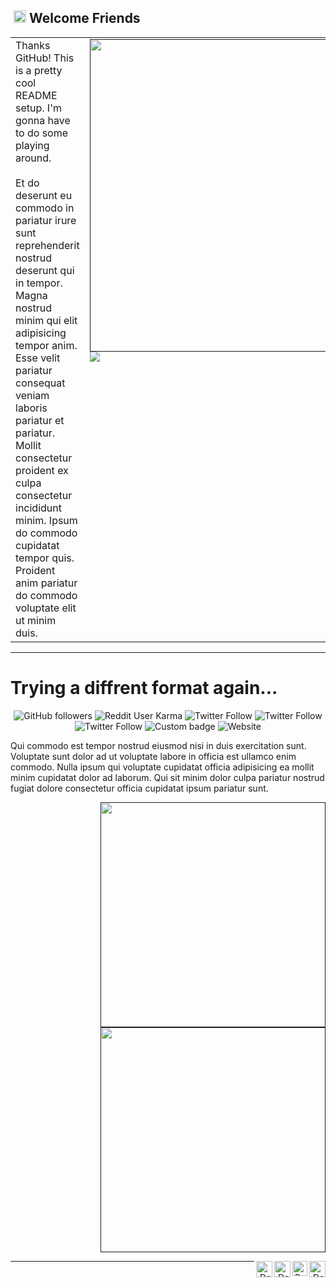 ## &nbsp;<img width="20px" src="https://github.com/daephx/daephx/blob/master/assets/Mario_Hello.gif"> **Welcome Friends**

<table cellpadding="0" cellspacing="0" width="100%" border="0" border="0">
    <tr>
        <td width=60% valign="top">
            <!-- Text Body -->
            Thanks GitHub! This is a pretty cool README setup. I'm gonna have to do some playing around.<br><br>
            Et do deserunt eu commodo in pariatur irure sunt reprehenderit nostrud deserunt qui in tempor. Magna nostrud
            minim qui elit adipisicing tempor anim. Esse velit pariatur consequat veniam laboris pariatur et pariatur.
            Mollit consectetur proident ex culpa consectetur incididunt minim. Ipsum do commodo cupidatat tempor quis.
            Proident anim pariatur do commodo voluptate elit ut minim duis.
        </td>
        <td width=40% valign="top">
            <!-- Github Stats -->
            <a target="_blank" rel="noopener noreferrer" href=""><img width=500px
                    src="https://github-readme-stats.vercel.app/api?username=daephx&show_icons=true&hide_border=true&bg_color=00000000&text_color=dddddd&count_private=true&include_all_commits=true"></img></a>
            <a target="_blank" rel="noopener noreferrer" href=""><img
                    src="https://github-readme-stats.vercel.app/api/top-langs/?username=daephx&layout=compact&show_icons=true&hide_border=true&bg_color=00000000&text_color=dddddd" /></a>
            <!-- Social Links -->
            <a target="_blank" rel="noopener noreferrer" href="https://gitlab.com/daephx"><img
                    alt="Daemon Phenex | GitLab" width="26px" align=right
                    src="https://github.com/daephx/daephx/blob/master/assets/GitLab.svg" /></a>
            <!-- <a target="_blank" rel="noopener noreferrer" href="https://in.linkedin.com/in/daephx"><img
                    alt="Daemon Phenex | Linkedin" width="24px" align=right
                    src="https://github.com/daephx/daephx/blob/master/assets/Linkedin.svg" /></a> -->
            <!-- <a target="_blank" rel="noopener noreferrer" href="https://instagram.com/daephx/"><img
                    alt="Daemon Phenex | Instagram" width="24px" align=right
                    src="https://github.com/daephx/daephx/blob/master/assets/Instagram.svg" /></a> -->
            <a target="_blank" rel="noopener noreferrer" href="https://twitter.com/xpandaemonium"><img
                    alt="Daemon Phenex | Twitter" width="24px" align=right
                    src="https://github.com/daephx/daephx/blob/master/assets/Twitter.svg" /></a>
            <a target="_blank" rel="noopener noreferrer"
                href="https://www.youtube.com/channel/UCvWVQZRK5lmETzEf_CNmwcw"> <img alt="Daemon Phenex | Youtube"
                    width="26px" align=right
                    src="https://github.com/daephx/daephx/blob/master/assets/YouTube.svg" /></a>
            <a target="_blank" rel="noopener noreferrer" href="mailto:demonphoenix42@gmail.com"><img
                    alt="Daemon Phenex | Gmail" width="26px" align=right
                    src="https://github.com/daephx/daephx/blob/master/assets/Gmail.svg" /></a>
        </td>
    </tr>
</table>

---
# Trying a diffrent format again...

<div align=center>
<img alt="GitHub followers" src="https://img.shields.io/github/followers/daephx?color=242424&label=Github&logo=Github&logoColor=000000">
<img alt="Reddit User Karma" src="https://img.shields.io/reddit/user-karma/combined/demonphoenix42?color=242424&label=Reddit&logo=Reddit&style=flat-square">
<img alt="Twitter Follow" src="https://img.shields.io/twitter/follow/xpandaemonium?color=242424&label=Twitter&logo=Twitter&style=flat-square">

<img alt="Twitter Follow" src="https://badgen.net/twitter/follow/xpandaemonium/?icon=twitter&color=222222&label=Twitter&labelColor=000000&iconColor=000000">

<img alt="Twitter Follow" src="https://twitter.com/intent/follow?original_referer=https%3A%2F%2Fbadge.fury.io%2F&ref_src=twsrc%5Etfw&region=follow_link&screen_name=Gemfury&tw_p=followbutton">


<img alt="Custom badge" src="https://img.shields.io/endpoint?color=242424&label=Steam&logo=Steam&logoColor=000000&style=flat-square&url=https%3A%2F%2Fsteamcommunity.com%2Fid%2FxPandaemonium%2F">
<img alt="Website" src="https://img.shields.io/website?color=242424&label=Steam&logo=Steam&logoColor=000000&style=flat-square&url=https%3A%2F%2Fsteamcommunity.com%2Fid%2FxPandaemonium%2F">
</div>

<!-- Github Stats -->

<p>Qui commodo est tempor nostrud eiusmod nisi in duis exercitation sunt. Voluptate sunt dolor ad ut voluptate labore in officia est ullamco enim commodo. Nulla ipsum qui voluptate cupidatat officia adipisicing ea mollit minim cupidatat dolor ad laborum. Qui sit minim dolor culpa pariatur nostrud fugiat dolore consectetur officia cupidatat ipsum pariatur sunt.</p>
<div align=right>
<a href=""><img width=360px src="https://github-readme-stats.vercel.app/api/top-langs/?username=daephx&layout=compact&hide_border=true&bg_color=00000000&text_color=dddddd"></img></a>
<br>
<a href=""><img width=360px src="https://github-readme-stats.vercel.app/api?username=daephx&show_icons=true&hide_border=true&bg_color=00000000&text_color=dddddd&count_private=true&include_all_commits=true"></img></a>


<!-- Social Links -->
<a href="https://gitlab.com/daephx" target="_blank" rel="noopener noreferrer"><img alt="Daemon Phenex | GitLab" width="26px" align=right src="https://github.com/daephx/daephx/blob/master/assets/GitLab.svg" /></a>
<!-- <a href="https://in.linkedin.com/in/daephx" target="_blank" rel="noopener noreferrer"><img alt="Daemon Phenex | Linkedin" width="24px" align=right src="https://github.com/daephx/daephx/blob/master/assets/Linkedin.svg" /></a> -->
<!-- <a href="https://instagram.com/daephx/" target="_blank" rel="noopener noreferrer"><img alt="Daemon Phenex | Instagram" width="24px" align=right src="https://github.com/daephx/daephx/blob/master/assets/Instagram.svg" /></a> -->
<a href="https://twitter.com/xpandaemonium" target="_blank" rel="noopener noreferrer"><img alt="Daemon Phenex | Twitter" width="24px" align=right src="https://github.com/daephx/daephx/blob/master/assets/Twitter.svg" /></a>
<a href="https://www.youtube.com/channel/UCvWVQZRK5lmETzEf_CNmwcw" target="_blank" rel="noopener noreferrer"><img alt="Daemon Phenex | Youtube" width="26px" align=right src="https://github.com/daephx/daephx/blob/master/assets/YouTube.svg" /></a>
<a href="mailto:demonphoenix42@gmail.com" target="_blank" rel="noopener noreferrer"><img alt="Daemon Phenex | Gmail" width="26px" align=right src="https://github.com/daephx/daephx/blob/master/assets/Gmail.svg" /></a>
</div>

---
